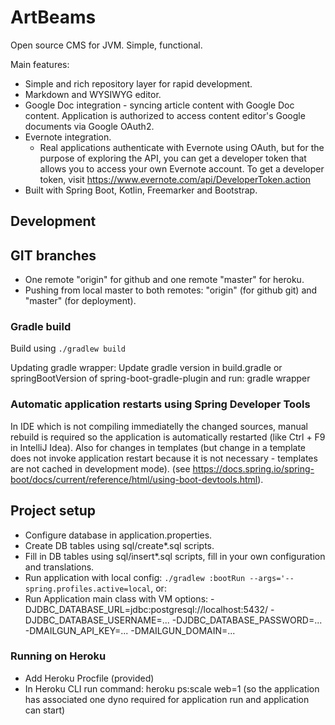# ArtBeams

Open source CMS for JVM. Simple, functional.

Main features:

* Simple and rich repository layer for rapid development.
* Markdown and WYSIWYG editor.
* Google Doc integration - syncing article content with Google Doc content.
  Application is authorized to access content editor's Google documents via Google OAuth2.
* Evernote integration.
  * Real applications authenticate with Evernote using OAuth, but for the purpose of exploring the API, you can get a developer token that allows you to access your own Evernote account. To get a developer token, visit https://www.evernote.com/api/DeveloperToken.action
* Built with Spring Boot, Kotlin, Freemarker and Bootstrap. 

## Development

## GIT branches

* One remote "origin" for github and one remote "master" for heroku.
* Pushing from local master to both remotes: "origin" (for github git) and "master" (for deployment).

### Gradle build

Build using `./gradlew build`

Updating gradle wrapper: Update gradle version in build.gradle or springBootVersion of spring-boot-gradle-plugin 
and run: gradle wrapper

### Automatic application restarts using Spring Developer Tools

In IDE which is not compiling immediatelly the changed sources, manual rebuild is required so the application
is automatically restarted (like Ctrl + F9 in IntelliJ Idea). Also for changes in templates (but change in a template
does not invoke application restart because it is not necessary - templates are not cached in development mode).
(see https://docs.spring.io/spring-boot/docs/current/reference/html/using-boot-devtools.html).

## Project setup

* Configure database in application.properties.
* Create DB tables using sql/create*.sql scripts.
* Fill in DB tables using sql/insert*.sql scripts, fill in your own configuration and translations.
* Run application with local config: `./gradlew :bootRun --args='--spring.profiles.active=local`, or:
* Run Application main class with VM options: -DJDBC_DATABASE_URL=jdbc:postgresql://localhost:5432/<db-name> -DJDBC_DATABASE_USERNAME=... -DJDBC_DATABASE_PASSWORD=... -DMAILGUN_API_KEY=... -DMAILGUN_DOMAIN=...

### Running on Heroku

* Add Heroku Procfile (provided)
* In Heroku CLI run command: heroku ps:scale web=1 (so the application has associated one dyno required for application run and application can start)